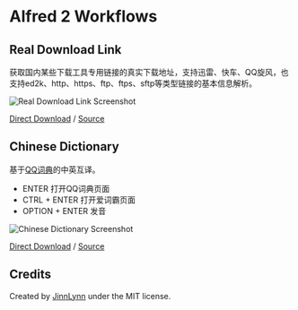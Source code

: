 # Alfred 2 Workflows

## Real Download Link

获取国内某些下载工具专用链接的真实下载地址，支持迅雷、快车、QQ旋风，也支持ed2k、http、https、ftp、ftps、sftp等类型链接的基本信息解析。

![Real Download Link Screenshot](https://github.com/JinnLynn/alfred-workflows/raw/master/bin/real-download-link.png)

[Direct Download](https://github.com/JinnLynn/alfred-workflows/raw/master/bin/real-download-link.alfredworkflow) 
 / 
[Source](https://github.com/JinnLynn/alfred-workflows/tree/master/src/real-download-link)

## Chinese Dictionary

基于[QQ词典][]的中英互译。

* ENTER 打开QQ词典页面
* CTRL + ENTER 打开爱词霸页面
* OPTION + ENTER 发音

![Chinese Dictionary Screenshot](https://raw.github.com/JinnLynn/alfred-workflows/master/bin/chinese-dictionary.png)

[Direct Download](https://github.com/JinnLynn/alfred-workflows/raw/master/bin/chinese-dictionary.alfredworkflow) 
 / 
[Source](https://github.com/JinnLynn/alfred-workflows/tree/master/src/chinese-dictionary)

[QQ词典]: http://dict.qq.com/


## Credits

Created by [JinnLynn][home] under the MIT license. 

[home]: http://jeeker.net.